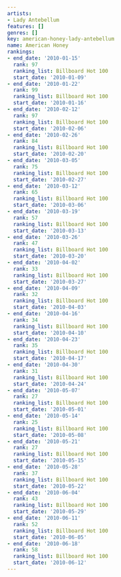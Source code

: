 ```yaml
---
artists:
- Lady Antebellum
features: []
genres: []
key: american-honey-lady-antebellum
name: American Honey
rankings:
- end_date: '2010-01-15'
  rank: 97
  ranking_list: Billboard Hot 100
  start_date: '2010-01-09'
- end_date: '2010-01-22'
  rank: 99
  ranking_list: Billboard Hot 100
  start_date: '2010-01-16'
- end_date: '2010-02-12'
  rank: 97
  ranking_list: Billboard Hot 100
  start_date: '2010-02-06'
- end_date: '2010-02-26'
  rank: 84
  ranking_list: Billboard Hot 100
  start_date: '2010-02-20'
- end_date: '2010-03-05'
  rank: 75
  ranking_list: Billboard Hot 100
  start_date: '2010-02-27'
- end_date: '2010-03-12'
  rank: 65
  ranking_list: Billboard Hot 100
  start_date: '2010-03-06'
- end_date: '2010-03-19'
  rank: 57
  ranking_list: Billboard Hot 100
  start_date: '2010-03-13'
- end_date: '2010-03-26'
  rank: 47
  ranking_list: Billboard Hot 100
  start_date: '2010-03-20'
- end_date: '2010-04-02'
  rank: 33
  ranking_list: Billboard Hot 100
  start_date: '2010-03-27'
- end_date: '2010-04-09'
  rank: 32
  ranking_list: Billboard Hot 100
  start_date: '2010-04-03'
- end_date: '2010-04-16'
  rank: 34
  ranking_list: Billboard Hot 100
  start_date: '2010-04-10'
- end_date: '2010-04-23'
  rank: 35
  ranking_list: Billboard Hot 100
  start_date: '2010-04-17'
- end_date: '2010-04-30'
  rank: 31
  ranking_list: Billboard Hot 100
  start_date: '2010-04-24'
- end_date: '2010-05-07'
  rank: 27
  ranking_list: Billboard Hot 100
  start_date: '2010-05-01'
- end_date: '2010-05-14'
  rank: 25
  ranking_list: Billboard Hot 100
  start_date: '2010-05-08'
- end_date: '2010-05-21'
  rank: 27
  ranking_list: Billboard Hot 100
  start_date: '2010-05-15'
- end_date: '2010-05-28'
  rank: 37
  ranking_list: Billboard Hot 100
  start_date: '2010-05-22'
- end_date: '2010-06-04'
  rank: 43
  ranking_list: Billboard Hot 100
  start_date: '2010-05-29'
- end_date: '2010-06-11'
  rank: 52
  ranking_list: Billboard Hot 100
  start_date: '2010-06-05'
- end_date: '2010-06-18'
  rank: 58
  ranking_list: Billboard Hot 100
  start_date: '2010-06-12'
---
```


